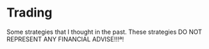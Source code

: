 # Trading
Some strategies that I thought in the past. These strategies DO NOT REPRESENT ANY FINANCIAL ADVISE!!!ª!
